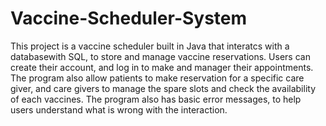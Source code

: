 # Vaccine-Scheduler-System
This project is a vaccine scheduler built in Java that interatcs with a databasewith SQL, to store and manage vaccine reservations. Users can create their account, and log in to make and manager their appointments. The program also allow patients to make reservation for a specific care giver, and care givers to manage the spare slots and check the availability of each vaccines. The program also has basic error messages, to help users understand what is wrong with the interaction.
            
